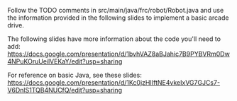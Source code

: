 Follow the TODO comments in src/main/java/frc/robot/Robot.java and use the information provided in the following slides to implement a basic arcade drive.

The following slides have more information about the code you'll need to add:
https://docs.google.com/presentation/d/1bvhVAZ8aBJahic7B9PYBVRm0Dw4NPuKOruUeilVEKaY/edit?usp=sharing

For reference on basic Java, see these slides:
https://docs.google.com/presentation/d/1Kc0jzHIIftNE4vkeIxVG7GJCs7-V6DnlS1TQB4NUCfQ/edit?usp=sharing
